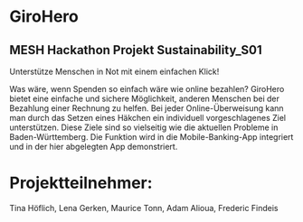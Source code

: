 # GiroHero
## MESH Hackathon Projekt Sustainability_S01

Unterstütze Menschen in Not mit einem einfachen Klick!

Was wäre, wenn Spenden so einfach wäre wie online bezahlen? GiroHero bietet eine einfache und sichere Möglichkeit, anderen Menschen bei der Bezahlung einer Rechnung zu helfen. Bei jeder Online-Überweisung kann man durch das Setzen eines Häkchen ein individuell vorgeschlagenes Ziel unterstützen. Diese Ziele sind so vielseitig wie die aktuellen Probleme in Baden-Württemberg. Die Funktion wird in die Mobile-Banking-App integriert und in der hier abgelegten App demonstriert. 

# Projektteilnehmer:

Tina Höflich,
Lena Gerken,
Maurice Tonn,
Adam Alioua,
Frederic Findeis
